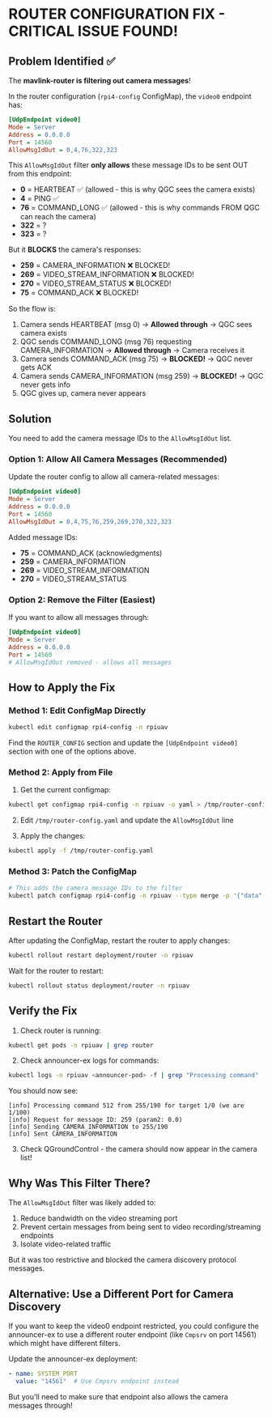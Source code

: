 # ROUTER CONFIGURATION FIX - CRITICAL ISSUE FOUND!

## Problem Identified ✅

The **mavlink-router is filtering out camera messages**!

In the router configuration (`rpi4-config` ConfigMap), the `video0` endpoint has:

```ini
[UdpEndpoint video0]
Mode = Server
Address = 0.0.0.0
Port = 14560
AllowMsgIdOut = 0,4,76,322,323
```

This `AllowMsgIdOut` filter **only allows** these message IDs to be sent OUT from this endpoint:
- **0** = HEARTBEAT ✅ (allowed - this is why QGC sees the camera exists)
- **4** = PING ✅
- **76** = COMMAND_LONG ✅ (allowed - this is why commands FROM QGC can reach the camera)
- **322** = ?
- **323** = ?

But it **BLOCKS** the camera's responses:
- **259** = CAMERA_INFORMATION ❌ BLOCKED!
- **269** = VIDEO_STREAM_INFORMATION ❌ BLOCKED!
- **270** = VIDEO_STREAM_STATUS ❌ BLOCKED!
- **75** = COMMAND_ACK ❌ BLOCKED!

So the flow is:
1. Camera sends HEARTBEAT (msg 0) → **Allowed through** → QGC sees camera exists
2. QGC sends COMMAND_LONG (msg 76) requesting CAMERA_INFORMATION → **Allowed through** → Camera receives it
3. Camera sends COMMAND_ACK (msg 75) → **BLOCKED!** → QGC never gets ACK
4. Camera sends CAMERA_INFORMATION (msg 259) → **BLOCKED!** → QGC never gets info
5. QGC gives up, camera never appears

## Solution

You need to add the camera message IDs to the `AllowMsgIdOut` list.

### Option 1: Allow All Camera Messages (Recommended)

Update the router config to allow all camera-related messages:

```ini
[UdpEndpoint video0]
Mode = Server
Address = 0.0.0.0
Port = 14560
AllowMsgIdOut = 0,4,75,76,259,269,270,322,323
```

Added message IDs:
- **75** = COMMAND_ACK (acknowledgments)
- **259** = CAMERA_INFORMATION
- **269** = VIDEO_STREAM_INFORMATION
- **270** = VIDEO_STREAM_STATUS

### Option 2: Remove the Filter (Easiest)

If you want to allow all messages through:

```ini
[UdpEndpoint video0]
Mode = Server
Address = 0.0.0.0
Port = 14560
# AllowMsgIdOut removed - allows all messages
```

## How to Apply the Fix

### Method 1: Edit ConfigMap Directly

```bash
kubectl edit configmap rpi4-config -n rpiuav
```

Find the `ROUTER_CONFIG` section and update the `[UdpEndpoint video0]` section with one of the options above.

### Method 2: Apply from File

1. Get the current configmap:
```bash
kubectl get configmap rpi4-config -n rpiuav -o yaml > /tmp/router-config.yaml
```

2. Edit `/tmp/router-config.yaml` and update the `AllowMsgIdOut` line

3. Apply the changes:
```bash
kubectl apply -f /tmp/router-config.yaml
```

### Method 3: Patch the ConfigMap

```bash
# This adds the camera message IDs to the filter
kubectl patch configmap rpi4-config -n rpiuav --type merge -p '{"data":{"ROUTER_CONFIG":"[General]\nDebugLogLevel = info\nSnifferSysid=254\nReportStats=false\nMavlinkDialect=auto\n\n[UartEndpoint FlightControllerSerial]\nDevice = /dev/serial0\nBaud = 921600\n\n[UdpEndpoint video0]\nMode = Server\nAddress = 0.0.0.0\nPort = 14560\nAllowMsgIdOut = 0,4,75,76,259,269,270,322,323\n\n[UdpEndpoint Cmpsrv]\nMode = Server\nAddress = 0.0.0.0\nPort = 14561\nAllowMsgIdOut = 0,4,75,76,259,269,270,322,323\n\n[UdpEndpoint GCS3]\nMode = Normal\nAddress = 10.10.10.98\nPort = 14550\n\n[UdpEndpoint GCS4]\nMode = Normal\nAddress = 10.10.10.126\nPort = 14550\n\n[UdpEndpoint GCS5]\nMode = Normal\nAddress = 10.10.10.102\nPort = 14550\n\n[UdpEndpoint Companion]\nMode = Normal\nAddress = 10.10.10.99\nPort = 14550"}}'
```

## Restart the Router

After updating the ConfigMap, restart the router to apply changes:

```bash
kubectl rollout restart deployment/router -n rpiuav
```

Wait for the router to restart:
```bash
kubectl rollout status deployment/router -n rpiuav
```

## Verify the Fix

1. Check router is running:
```bash
kubectl get pods -n rpiuav | grep router
```

2. Check announcer-ex logs for commands:
```bash
kubectl logs -n rpiuav <announcer-pod> -f | grep "Processing command"
```

You should now see:
```
[info] Processing command 512 from 255/190 for target 1/0 (we are 1/100)
[info] Request for message ID: 259 (param2: 0.0)
[info] Sending CAMERA_INFORMATION to 255/190
[info] Sent CAMERA_INFORMATION
```

3. Check QGroundControl - the camera should now appear in the camera list!

## Why Was This Filter There?

The `AllowMsgIdOut` filter was likely added to:
1. Reduce bandwidth on the video streaming port
2. Prevent certain messages from being sent to video recording/streaming endpoints
3. Isolate video-related traffic

But it was too restrictive and blocked the camera discovery protocol messages.

## Alternative: Use a Different Port for Camera Discovery

If you want to keep the video0 endpoint restricted, you could configure the announcer-ex to use a different router endpoint (like `Cmpsrv` on port 14561) which might have different filters.

Update the announcer-ex deployment:
```yaml
- name: SYSTEM_PORT
  value: "14561"  # Use Cmpsrv endpoint instead
```

But you'll need to make sure that endpoint also allows the camera messages through!

